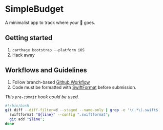 # SimpleBudget

A minimalist app to track where your 💸 goes.

## Getting started

1. `carthage bootstrap --platform iOS`
1. Hack away

## Workflows and Guidelines

1. Follow branch-based [Github Workflow](https://guides.github.com/introduction/flow/)
1. Code must be formatted with [SwiftFormat](https://github.com/nicklockwood/SwiftFormat) before submission.

_This `pre-commit` hook could be used._
```bash
#!/bin/bash
git diff --diff-filter=d --staged --name-only | grep -e '\(.*\).swift$' | while read line; do
  swiftformat "${line}" --config ".swiftformat";
  git add "$line";
done
```
